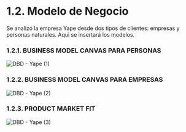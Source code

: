 # 1.2. Modelo de Negocio

Se analizó la empresa Yape desde dos tipos de clientes: empresas y personas naturales. Aqui se insertará los modelos.

### 1.2.1. BUSINESS MODEL CANVAS PARA PERSONAS

![DBD - Yape (1)](https://github.com/user-attachments/assets/2b4a4420-4f89-442f-9993-87962d3f6d5b)


### 1.2.2. BUSINESS MODEL CANVAS PARA EMPRESAS

![DBD - Yape (2)](https://github.com/user-attachments/assets/adb2cf1b-1a46-476b-a35f-d7f9786ab437)

### 1.2.3. PRODUCT MARKET FIT

![DBD - Yape (3)](https://github.com/user-attachments/assets/f8651f85-8a94-443f-841a-623154ca40eb)
